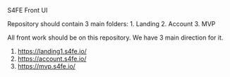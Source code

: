 S4FE Front UI

Repository should contain 3 main folders:
    1. Landing
    2. Account
    3. MVP
    
    
All front work should be on this repository. We have 3 main direction for it.
1. https://landing1.s4fe.io/
2. https://account.s4fe.io/
3. https://mvp.s4fe.io/
    